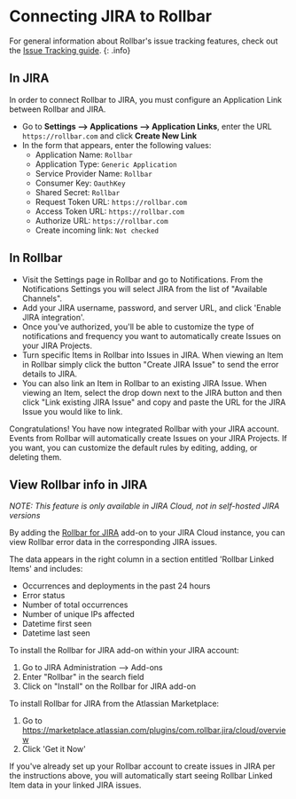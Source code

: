 # Connecting JIRA to Rollbar

For general information about Rollbar's issue tracking features, check out the [Issue Tracking guide](../issue-tracking/). 
{: .info}

## In JIRA

In order to connect Rollbar to JIRA, you must configure an Application Link between Rollbar and JIRA.

* Go to **Settings --> Applications --> Application Links**, enter the URL `https://rollbar.com` and click **Create New Link**
* In the form that appears, enter the following values:
  * Application Name: `Rollbar`
  * Application Type: `Generic Application`
  * Service Provider Name: `Rollbar`
  * Consumer Key: `OauthKey`
  * Shared Secret: `Rollbar`
  * Request Token URL: `https://rollbar.com`
  * Access Token URL: `https://rollbar.com`
  * Authorize URL: `https://rollbar.com`
  * Create incoming link: `Not checked`
  



## In Rollbar

* Visit the Settings page in Rollbar and go to Notifications. From the Notifications Settings you
   will select JIRA from the list of "Available Channels".
* Add your JIRA username, password, and server URL, and click 'Enable JIRA integration'.
* Once you've authorized, you'll be able to customize the type of notifications and frequency you
   want to automatically create Issues on your JIRA Projects.
* Turn specific Items in Rollbar into Issues in JIRA. When viewing an Item in Rollbar simply click
   the button "Create JIRA Issue" to send the error details to JIRA.
* You can also link an Item in Rollbar to an existing JIRA Issue. When viewing an Item, select the
   drop down next to the JIRA button and then click "Link existing JIRA Issue" and copy and paste
   the URL for the JIRA Issue you would like to link.

Congratulations! You have now integrated Rollbar with your JIRA account. Events from Rollbar will
automatically create Issues on your JIRA Projects. If you want, you can customize the default rules
by editing, adding, or deleting them.

## View Rollbar info in JIRA
_NOTE: This feature is only available in JIRA Cloud, not in self-hosted JIRA versions_

By adding the [Rollbar for JIRA](https://marketplace.atlassian.com/plugins/com.rollbar.jira/cloud/overview)
add-on to your JIRA Cloud instance, you can view Rollbar error data in the corresponding JIRA issues.

The data appears in the right column in a section entitled 'Rollbar Linked Items' and includes:

* Occurrences and deployments in the past 24 hours
* Error status
* Number of total occurrences
* Number of unique IPs affected
* Datetime first seen
* Datetime last seen

To install the Rollbar for JIRA add-on within your JIRA account:

1. Go to JIRA Administration --> Add-ons
2. Enter "Rollbar" in the search field
3. Click on "Install" on the Rollbar for JIRA add-on

To install Rollbar for JIRA from the Atlassian Marketplace:

1. Go to <https://marketplace.atlassian.com/plugins/com.rollbar.jira/cloud/overview>
2. Click 'Get it Now'

If you've already set up your Rollbar account to create issues in JIRA per the instructions above,
you will automatically start seeing Rollbar Linked Item data in your linked JIRA issues.
